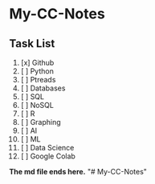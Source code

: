 # My-CC-Notes

## Task List
1. [x] Github
1. [ ] Python
1. [ ] Ptreads
1. [ ] Databases
1. [ ] SQL
1. [ ] NoSQL
1. [ ] R
1. [ ] Graphing
1. [ ] AI
1. [ ] ML
1. [ ] Data Science
1. [ ] Google Colab


**The md file ends here.**
"# My-CC-Notes" 

